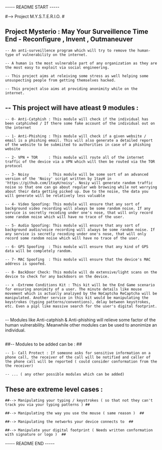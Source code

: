 ----- README START -----


#--> Project M.Y.S.T.E.R.I.O.  #

## Project Mysterio : May Your Surveillence Time End - Reconfigure , Invent , Outmaneuver ##

    -- An anti-surveillence program which will try to remove the human-type of vulnerability on the internet.

    -- A human is the most vulnerable part of any organization as they are the most easy to exploit via social engineering.

    -- This project aims at releiving some stress as well helping some unsuspecting people from getting themselves hacked.

    -- This project also aims at providing anonimity while on the internet. 


## -- This project will have atleast 9 modules : ##


    -- 0- Anti-Catphish : This module will check if the individual has been catphished / If there some fake account of the individual out on the internet

    -- 1- Anti-Phishing : This module will check if a given website / email is a phishing email. This will also generate a detailed report of the website to be submiited to authorities in case of a phishing website 

    -- 2- VPN + TOR     : This module will route all of the internet traffic of the device via a VPN which will then be routed via the TOR protocol

    -- 3- Noisy         : This module will be some sort of an advanced version of the 'Noisy' script written by 1tayH in 'https://github.com/1tayH/noisy'. Nosiy will generate random traffic noise so that one can go about regular web browsing while not worrying about their data getting picked up. Due to the noise, the data you will generate will be relatively less valuable

    -- 4- Video Spoofing: This module will ensure that any sort of background video recording will always be some random noise. If any service is secretly recoding under one's nose, that will only record some random noise which will have no trace of the user.

    -- 5- Audio Spoofing: This module will ensure that any sort of background audio/voice recording will always be some random noise. If any service is secretly recoding under one's nose, that will only record some random noise which will have no trace of the user.

    -- 6- GPS Spoofing  : This module will ensure that any kind of GPS data will be completely random.

    -- 7- MAC Spoofing  : This module will ensure that the device's MAC address is spoofed.

    -- 8- BackDoor Check: This module will do extensive/light scans on the device to check for any backdoors on the device.

    -- x -Extreme Conditions Kit : This kit will be the End Game scenario for ensuring anonimity of a user. The minute details like mouse movement which is actually analzyed by the NoCaptcha ReCaptcha will be manipulated. Another service in this kit would be manipulating the keystrokes (typing patterns/conventions), delay between keystrokes, etc. Even a pipl like massive search for the user's digital footprint.

## 
-- Modules like Anti-catphish & Anti-phishing will relieve some factor of the human vulnerability. Meanwhile other modules can be used to anonimize an individual.
##

##-- Modules to be added can be : ##

    -- 1- Call Protect : If someone asks for sensitive information on a phone call, the receiver of the call will be notified and caller of the phone call will be reported ( could consider conformation from the the receiver)

    -- ... ( any other possible modules which can be added)


##  These are extreme level cases :   ##

    ##--> Manipulating your typing / keystrokes ( so that not they can't track you via your typing patterns ) ##

    ##--> Manipulating the way you use the mouse ( same reason )  ##

    ##--> Manipulating the networks your device connects to  ##

    ##--> Manipulate your digital footprint ( Needs written conformation with signature or logo )  ##


----- README END -----